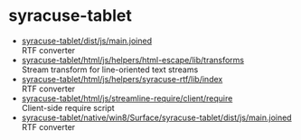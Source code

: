 # syracuse-tablet

* [syracuse-tablet/dist/js/main.joined](dist/js/main.joined.md)  
  RTF converter
* [syracuse-tablet/html/js/helpers/html-escape/lib/transforms](html/js/helpers/html-escape/lib/transforms.md)  
   Stream transform for line-oriented text streams
* [syracuse-tablet/html/js/helpers/syracuse-rtf/lib/index](html/js/helpers/syracuse-rtf/lib/index.md)  
  RTF converter
* [syracuse-tablet/html/js/streamline-require/client/require](html/js/streamline-require/client/require.md)  
  Client-side require script
* [syracuse-tablet/native/win8/Surface/syracuse-tablet/dist/js/main.joined](native/win8/Surface/syracuse-tablet/dist/js/main.joined.md)  
  RTF converter
